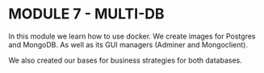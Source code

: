 # MODULE 7 - MULTI-DB

In this module we learn how to use docker. We create images for Postgres and MongoDB. As well as its GUI managers (Adminer and Mongoclient).

We also created our bases for business strategies for both databases.